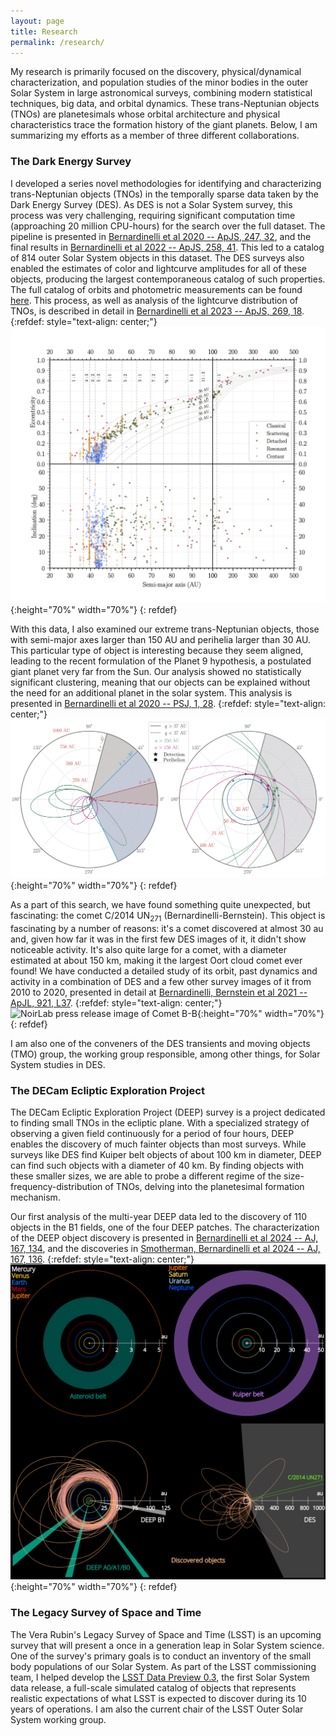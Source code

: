 ```yaml
---
layout: page
title: Research
permalink: /research/
---
```


My research is primarily focused on the discovery, physical/dynamical characterization, and population studies of the minor bodies in the outer Solar System in large astronomical surveys, combining modern statistical techniques, big data, and orbital dynamics. These trans-Neptunian objects (TNOs) are planetesimals whose orbital architecture and physical characteristics trace the formation history of the giant planets. Below, I am summarizing my efforts as a member of three different collaborations. 

### The Dark Energy Survey ###
I developed a series novel methodologies for identifying and characterizing trans-Neptunian objects (TNOs) in the temporally sparse data taken by the Dark Energy Survey (DES). As DES is not a Solar System survey, this process was very challenging, requiring significant computation time (approaching 20 million CPU-hours) for the search over the full dataset. The pipeline is presented in [Bernardinelli et al 2020 -- ApJS, 247, 32](https://iopscience.iop.org/article/10.3847/1538-4365/ab6bd8), and the final results in [Bernardinelli et al 2022 -- ApJS, 258, 41](https://ui.adsabs.harvard.edu/abs/2022ApJS..258...41B/abstract). This led to a catalog of 814 outer Solar System objects in this dataset. The DES surveys also enabled the estimates of color and lightcurve amplitudes for all of these objects, producing the largest contemporaneous catalog of such properties. The full catalog of orbits and photometric measurements can be found [here](https://github.com/bernardinelli/des_tno_catalog). This process, as well as analysis of the lightcurve distribution of TNOs, is described in detail in [Bernardinelli et al 2023 --  ApJS, 269, 18](https://iopscience.iop.org/article/10.3847/1538-4365/acf6bf).
{:refdef: style="text-align: center;"}
![813 Outer Solar System objects in the DES](/images/aei.png){:height="70%" width="70%"}
{: refdef}

With this data, I also examined our extreme trans-Neptunian objects, those with semi-major axes larger than 150 AU and perihelia larger than 30 AU. This particular type of object is interesting because they seem aligned, leading to the recent formulation of the Planet 9 hypothesis, a postulated giant planet very far from the Sun. Our analysis showed no statistically significant clustering, meaning that our objects can be explained without the need for an additional planet in the solar system. This analysis is presented in [Bernardinelli et al 2020 -- PSJ, 1, 28](https://iopscience.iop.org/article/10.3847/PSJ/ab9d80).
{:refdef: style="text-align: center;"}
![DES extreme TNOs](/images/etno.png){:height="70%" width="70%"}
{: refdef}


As a part of this search, we have found something quite unexpected, but fascinating: the comet C/2014 UN<sub>271</sub> (Bernardinelli-Bernstein). This object is fascinating by a number of reasons: it's a comet discovered at almost 30 au and, given how far it was in the first few DES images of it, it didn't show noticeable activity. It's also quite large for a comet, with a diameter estimated at about 150 km, making it the largest Oort cloud comet ever found! We have conducted a detailed study of its orbit, past dynamics and activity in a combination of DES and a few other survey images of it from 2010 to 2020, presented in detail at [Bernardinelli, Bernstein et al 2021 -- ApJL, 921, L37](https://iopscience.iop.org/article/10.3847/2041-8213/ac32d3). 
{:refdef: style="text-align: center;"}
![NoirLab press release image of Comet B-B](/images/cometbb.png){:height="70%" width="70%"}
{: refdef}

I am also one of the conveners of the DES transients and moving objects (TMO) group, the working group responsible, among other things, for Solar System studies in DES. 

### The DECam Ecliptic Exploration Project ###
The DECam Ecliptic Exploration Project (DEEP) survey is a project dedicated to finding small TNOs in the ecliptic plane. With a specialized strategy of observing a given field continuously for a period of four hours, DEEP enables the discovery of much fainter objects than most surveys. While surveys like DES find Kuiper belt objects of about 100 km in diameter, DEEP can find such objects with a diameter of 40 km. By finding objects with these smaller sizes, we are able to probe a different regime of the size-frequency-distribution of TNOs, delving into the planetesimal formation mechanism.

Our first analysis of the multi-year DEEP data led to the discovery of 110 objects in the B1 fields, one of the four DEEP patches. The characterization of the DEEP object discovery is presented in [Bernardinelli et al 2024 -- AJ, 167, 134](https://iopscience.iop.org/article/10.3847/1538-3881/ad1527), and the discoveries in [Smotherman, Bernardinelli et al 2024 -- AJ, 167, 136](https://iopscience.iop.org/article/10.3847/1538-3881/ad1524).
{:refdef: style="text-align: center;"}
![DEEP B1 TNOs](/images/deep.png){:height="70%" width="70%"}
{: refdef}

### The Legacy Survey of Space and Time ###
The Vera Rubin's Legacy Survey of Space and Time (LSST) is an upcoming survey that will present a once in a generation leap in Solar System science. One of the survey's primary goals is to conduct an inventory of the small body populations of our Solar System. As part of the LSST commissioning team, I helped develop the [LSST Data Preview 0.3](https://dp0-3.lsst.io/index.html), the first Solar System data release, a full-scale simulated catalog of objects that represents realistic expectations of what LSST is expected to discover during its 10 years of operations. I am also the current chair of the LSST Outer Solar System working group. 

